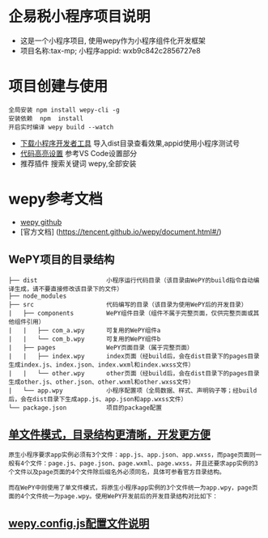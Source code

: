# 企易税小程序项目说明
- 这是一个小程序项目, 使用wepy作为小程序组件化开发框架
- 项目名称:tax-mp; 小程序appid: wxb9c842c2856727e8 

# 项目创建与使用
	全局安装 npm install wepy-cli -g
	安装依赖  npm  install
	开启实时编译 wepy build --watch
   
- [下载小程序开发者工具](https://developers.weixin.qq.com/miniprogram/dev/devtools/download.html)
	导入dist目录查看效果,appid使用小程序测试号
- [代码高亮设置](https://tencent.github.io/wepy/document.html#/?id=%E4%BB%A3%E7%A0%81%E9%AB%98%E4%BA%AE) 参考VS Code设置部分
- 推荐插件 搜索关键词 wepy,全部安装 

# wepy参考文档
- [wepy github](https://github.com/Tencent/wepy)
- [官方文档] (https://tencent.github.io/wepy/document.html#/)
    
## WePY项目的目录结构
	├── dist                   小程序运行代码目录（该目录由WePY的build指令自动编译生成，请不要直接修改该目录下的文件）
	├── node_modules           
	├── src                    代码编写的目录（该目录为使用WePY后的开发目录）
	|   ├── components         WePY组件目录（组件不属于完整页面，仅供完整页面或其他组件引用）
	|   |   ├── com_a.wpy      可复用的WePY组件a
	|   |   └── com_b.wpy      可复用的WePY组件b
	|   ├── pages              WePY页面目录（属于完整页面）
	|   |   ├── index.wpy      index页面（经build后，会在dist目录下的pages目录生成index.js、index.json、index.wxml和index.wxss文件）
	|   |   └── other.wpy      other页面（经build后，会在dist目录下的pages目录生成other.js、other.json、other.wxml和other.wxss文件）
	|   └── app.wpy            小程序配置项（全局数据、样式、声明钩子等；经build后，会在dist目录下生成app.js、app.json和app.wxss文件）
	└── package.json           项目的package配置


## [单文件模式，目录结构更清晰，开发更方便](https://tencent.github.io/wepy/document.html#/?id=%E5%8D%95%E6%96%87%E4%BB%B6%E6%A8%A1%E5%BC%8F%EF%BC%8C%E7%9B%AE%E5%BD%95%E7%BB%93%E6%9E%84%E6%9B%B4%E6%B8%85%E6%99%B0%EF%BC%8C%E5%BC%80%E5%8F%91%E6%9B%B4%E6%96%B9%E4%BE%BF)
	原生小程序要求app实例必须有3个文件：app.js、app.json、app.wxss，而page页面则一般有4个文件：page.js、page.json、page.wxml、page.wxss，并且还要求app实例的3个文件以及page页面的4个文件除后缀名外必须同名，具体可参看官方目录结构。

	而在WePY中则使用了单文件模式，将原生小程序app实例的3个文件统一为app.wpy，page页面的4个文件统一为page.wpy。使用WePY开发前后的开发目录结构对比如下：


## [wepy.config.js配置文件说明](https://tencent.github.io/wepy/document.html#/?id=wepyconfigjs%E9%85%8D%E7%BD%AE%E6%96%87%E4%BB%B6%E8%AF%B4%E6%98%8E)
